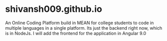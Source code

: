 # shivansh009.github.io
An Online Coding Platform build in MEAN for college students to code in multiple languages in a single platform. 
Its just the backend right now, which is in NodeJs.
I will add the frontend for the application in Angular 9.0

